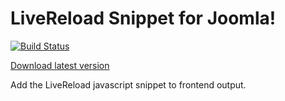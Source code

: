# LiveReload Snippet for Joomla!

[![Build Status](https://travis-ci.org/mklkj/livereload-snippet-joomla.svg?branch=master)](https://travis-ci.org/mklkj/livereload-snippet-joomla)

[Download latest version](https://github.com/mklkj/livereload-snippet-joomla/releases/download/v1.1.1/plg_livereload-snippet.zip)

Add the LiveReload javascript snippet to frontend output.
